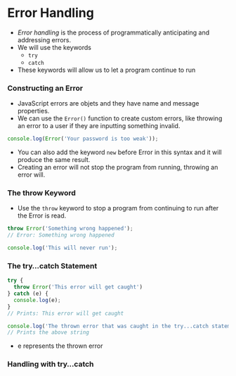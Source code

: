 # Error Handling

- *Error handling* is the process of programmatically anticipating and addressing errors.
- We will use the keywords
   - `try`
   - `catch`
- These keywords will allow us to let a program continue to run

### Constructing an Error

- JavaScript errors are objets and they have name and message properties.
- We can use the `Error()` function to create custom errors, like throwing an error to a user if they are inputting something invalid.

```javascript
console.log(Error('Your password is too weak'));
```

- You can also add the keyword  `new` before Error in this syntax and it will produce the same result.
- Creating an error will not stop the program from running, throwing an error will.

### The throw Keyword

- Use the `throw` keyword to stop a program from continuing to run after the Error is read.

```javascript
throw Error('Something wrong happened');
// Error: Something wrong happened

console.log('This will never run');
```

### The try…catch Statement

```javascript
try {
  throw Error('This error will get caught')
} catch (e) {
  console.log(e);
}
// Prints: This error will get caught

console.log('The thrown error that was caught in the try...catch statement!');
// Prints the above string
```

- e represents the thrown error

### Handling with try…catch

